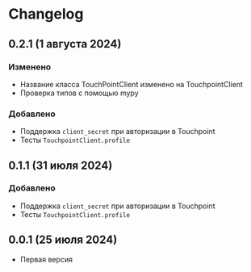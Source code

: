 # Changelog

## 0.2.1 (1 августа 2024)
### Изменено
- Название класса TouchPointClient изменено на TouchpointClient
- Проверка типов с помощью mypy

### Добавлено
- Поддержка `client_secret` при авторизации в Touchpoint
- Тесты `TouchpointClient.profile`

## 0.1.1 (31 июля 2024)
### Добавлено
- Поддержка `client_secret` при авторизации в Touchpoint
- Тесты `TouchpointClient.profile`

## 0.0.1 (25 июля 2024)
- Первая версия

